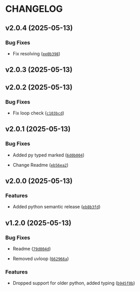 # CHANGELOG


## v2.0.4 (2025-05-13)

### Bug Fixes

- Fix resolving
  ([`ee0b398`](https://github.com/jhnnsrs/koil/commit/ee0b3989ab72dbc8ee29b78e7beb762f60fc9a2d))


## v2.0.3 (2025-05-13)


## v2.0.2 (2025-05-13)

### Bug Fixes

- Fix loop check
  ([`c103bcd`](https://github.com/jhnnsrs/koil/commit/c103bcde87fd6ad044ee712506af9a390e1d66a9))


## v2.0.1 (2025-05-13)

### Bug Fixes

- Added py typed marked
  ([`6d0b004`](https://github.com/jhnnsrs/koil/commit/6d0b00439e2a6833f603c8081be12941e9a8e2f7))

- Change Readme
  ([`eb56ea2`](https://github.com/jhnnsrs/koil/commit/eb56ea2d372706f5bface613a3f803f4c0ff47de))


## v2.0.0 (2025-05-13)

### Features

- Added python semantic release
  ([`eb8b3fd`](https://github.com/jhnnsrs/koil/commit/eb8b3fd62668d55262746ee9f7ea005a32adce25))


## v1.2.0 (2025-05-13)

### Bug Fixes

- Readme
  ([`79d004d`](https://github.com/jhnnsrs/koil/commit/79d004d876f708eb4947b5122fb15bc333d2fbec))

- Removed uvloop
  ([`662966a`](https://github.com/jhnnsrs/koil/commit/662966afabb4254f054eda4c9866de11d4878278))

### Features

- Dropped support for older python, added typing
  ([`b945f0b`](https://github.com/jhnnsrs/koil/commit/b945f0b6728967310482696155236115a98536fa))
